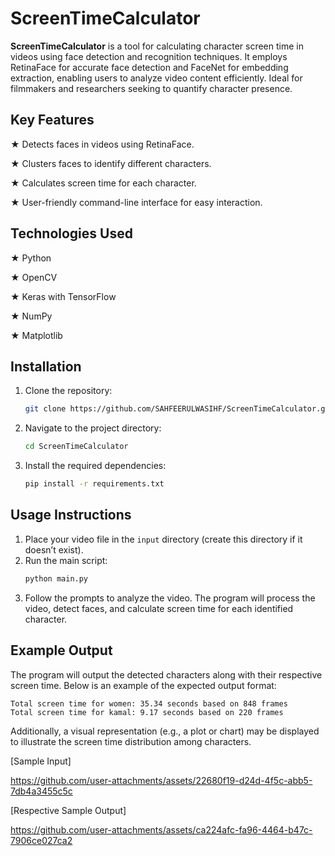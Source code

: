 # ScreenTimeCalculator

**ScreenTimeCalculator** is a tool for calculating character screen time in videos using face detection and recognition techniques. It employs RetinaFace for accurate face detection and FaceNet for embedding extraction, enabling users to analyze video content efficiently. Ideal for filmmakers and researchers seeking to quantify character presence.

## Key Features
<P>★ Detects faces in videos using RetinaFace.</P> 
<P>★ Clusters faces to identify different characters.</P>
<P>★ Calculates screen time for each character.</P> 
<P>★ User-friendly command-line interface for easy interaction.</P> 

## Technologies Used
<P>★ Python</P> 
<P>★ OpenCV</P> 
<P>★ Keras with TensorFlow</P> 
<P>★ NumPy</P> 
<P>★ Matplotlib</P> 

## Installation
1. Clone the repository:
   ```bash
   git clone https://github.com/SAHFEERULWASIHF/ScreenTimeCalculator.git
   ```
2. Navigate to the project directory:
   ```bash
   cd ScreenTimeCalculator
   ```
3. Install the required dependencies:
   ```bash
   pip install -r requirements.txt
   ```

## Usage Instructions
1. Place your video file in the `input` directory (create this directory if it doesn’t exist).
2. Run the main script:
   ```bash
   python main.py
   ```
3. Follow the prompts to analyze the video. The program will process the video, detect faces, and calculate screen time for each identified character.

## Example Output
The program will output the detected characters along with their respective screen time. Below is an example of the expected output format:

```
Total screen time for women: 35.34 seconds based on 848 frames
Total screen time for kamal: 9.17 seconds based on 220 frames
```

Additionally, a visual representation (e.g., a plot or chart) may be displayed to illustrate the screen time distribution among characters.

[Sample Input]<!-- Replace with an actual image link -->


https://github.com/user-attachments/assets/22680f19-d24d-4f5c-abb5-7db4a3455c5c

[Respective Sample Output]<!-- Replace with an actual image link -->


https://github.com/user-attachments/assets/ca224afc-fa96-4464-b47c-7906ce027ca2
